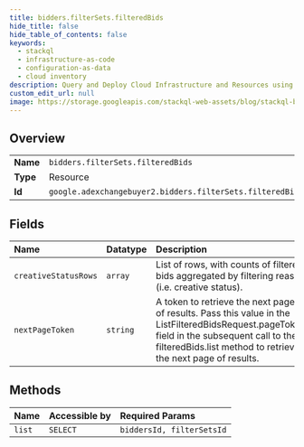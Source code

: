 ```yaml
---
title: bidders.filterSets.filteredBids
hide_title: false
hide_table_of_contents: false
keywords:
  - stackql
  - infrastructure-as-code
  - configuration-as-data
  - cloud inventory
description: Query and Deploy Cloud Infrastructure and Resources using SQL
custom_edit_url: null
image: https://storage.googleapis.com/stackql-web-assets/blog/stackql-blog-post-featured-image.png
---
```

  
    

## Overview
<table><tbody>
<tr><td><b>Name</b></td><td><code>bidders.filterSets.filteredBids</code></td></tr>
<tr><td><b>Type</b></td><td>Resource</td></tr>
<tr><td><b>Id</b></td><td><code>google.adexchangebuyer2.bidders.filterSets.filteredBids</code></td></tr>
</tbody></table>

## Fields
| Name | Datatype | Description |
|:-----|:---------|:------------|
| `creativeStatusRows` | `array` | List of rows, with counts of filtered bids aggregated by filtering reason (i.e. creative status). |
| `nextPageToken` | `string` | A token to retrieve the next page of results. Pass this value in the ListFilteredBidsRequest.pageToken field in the subsequent call to the filteredBids.list method to retrieve the next page of results. |
## Methods
| Name | Accessible by | Required Params |
|:-----|:--------------|:----------------|
| `list` | `SELECT` | `biddersId, filterSetsId` |
